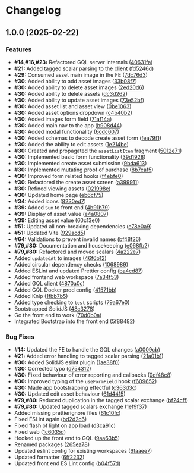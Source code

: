 # Changelog

## 1.0.0 (2025-02-22)


### Features

* **#14,#16,#23:** Refactored GQL server internals ([40631fa](https://github.com/jens1101/asset-register/commit/40631fa1a52bcabca25b71d246315cd550ae0e61))
* **#21:** Added tagged scalar parsing to the client ([fd5246d](https://github.com/jens1101/asset-register/commit/fd5246dd4cbd353d8b6e6175410d3e325ecda607))
* **#29:** Consumed asset main image in the FE ([7dc76d3](https://github.com/jens1101/asset-register/commit/7dc76d3e0644517bfddaa57e9b3eb61906551fc3))
* **#30:** Added ability to add asset images ([33b08f7](https://github.com/jens1101/asset-register/commit/33b08f7675ea1fd252573bfbbaaf10364ae45249))
* **#30:** Added ability to delete asset images ([2ed20d6](https://github.com/jens1101/asset-register/commit/2ed20d62bfa6b81a0d4d7d9554f575cde376c8f4))
* **#30:** Added ability to delete assets ([dc3d262](https://github.com/jens1101/asset-register/commit/dc3d262ea3d833aa8fb28744e44118df7c47d57c))
* **#30:** Added ability to update asset images ([73e52bf](https://github.com/jens1101/asset-register/commit/73e52bfdad295ecc6a6cc6c56f9ac48bd08453ea))
* **#30:** Added asset list and asset view ([0be1063](https://github.com/jens1101/asset-register/commit/0be1063eba0985483d1d4548e2786552b05f2a6b))
* **#30:** Added asset options dropdown ([c4b40b2](https://github.com/jens1101/asset-register/commit/c4b40b23887ca8083b60a21b5af20dd99955a4dd))
* **#30:** Added images form field ([71af14a](https://github.com/jens1101/asset-register/commit/71af14ad63bff459351ff8fdbd18dff9366fd100))
* **#30:** Added main nav to the app ([b908d44](https://github.com/jens1101/asset-register/commit/b908d44ffbb250cff90a393836d41ee5ecfc94c5))
* **#30:** Added modal functionality ([6cdc607](https://github.com/jens1101/asset-register/commit/6cdc607e49d43c7dd4f7c6c357349c8e2e743c0e))
* **#30:** Added schemas to decode create asset form ([fea79f1](https://github.com/jens1101/asset-register/commit/fea79f155fd36917bc0963ecb8fc121d201a1de6))
* **#30:** Added the ability to edit assets ([1e214be](https://github.com/jens1101/asset-register/commit/1e214be4ad315fb15e62f640df5020c769093c5f))
* **#30:** Created and propagated the `assetListItem` fragment ([5012e71](https://github.com/jens1101/asset-register/commit/5012e715f1063299ffcf656a815c2a51a665e519))
* **#30:** Implemented basic form functionality ([39d1928](https://github.com/jens1101/asset-register/commit/39d1928fdf826a97ddfc7abf6d326aef5e8dfec9))
* **#30:** Implemented create asset submission ([9bda613](https://github.com/jens1101/asset-register/commit/9bda613edbc3875d3d95e231b167e05df72196ea))
* **#30:** Implemented mutating proof of purchase ([8b7caf5](https://github.com/jens1101/asset-register/commit/8b7caf5414301ebc3886864c924c03cf5ef6567c))
* **#30:** Improved form related hooks ([f4ebfe0](https://github.com/jens1101/asset-register/commit/f4ebfe043f9f72c0e3e25dd6e87b6e3df332ef8f))
* **#30:** Refactored the create asset screen ([a399911](https://github.com/jens1101/asset-register/commit/a39991163512c66c1f760853426cf9b50bba4422))
* **#30:** Refined viewing assets ([021998e](https://github.com/jens1101/asset-register/commit/021998e330d3c5554637062382380a54cb5ececc))
* **#30:** Updated home page ([eb6cf75](https://github.com/jens1101/asset-register/commit/eb6cf757706292d20f65d4c52fd0025a049aa9ef))
* **#34:** Added icons ([8230ed7](https://github.com/jens1101/asset-register/commit/8230ed7b3df9f3b97bdf0a3e7231d5f069422ddf))
* **#39:** Added `Sum` to front end ([4b91b79](https://github.com/jens1101/asset-register/commit/4b91b79b6068b243a72d65827cc08caadb3bebcc))
* **#39:** Display of asset value ([e4a0807](https://github.com/jens1101/asset-register/commit/e4a080701e57923504be323cf82d4f1bb2066658))
* **#39:** Editing asset value ([60c13e0](https://github.com/jens1101/asset-register/commit/60c13e092d66189138f3c482a33181ea8ff72d2b))
* **#51:** Updated all non-breaking dependencies ([e78e0a9](https://github.com/jens1101/asset-register/commit/e78e0a998ab0ce5ac7dba0712489b0711d4344ec))
* **#51:** Updated Vite ([929acd5](https://github.com/jens1101/asset-register/commit/929acd54417270659ec156294ed7472f5c44e5bb))
* **#64:** Validations to prevent invalid names ([bf48f26](https://github.com/jens1101/asset-register/commit/bf48f264f2e1d81a742a12d0790494ff5197995b))
* **#79,#80:** Documentation and housekeeping ([e068fb2](https://github.com/jens1101/asset-register/commit/e068fb29359c9b56e752af2ec3a009f357af1ae5))
* **#79,#80:** Refactored and moved scalars ([4a222e7](https://github.com/jens1101/asset-register/commit/4a222e71e8e147653cacab16f8ec660205bc494b))
* Added `updatedAt` to images ([46f6b12](https://github.com/jens1101/asset-register/commit/46f6b124a410feccc971cf0a0a280a440f592b84))
* Added circular dependency checks ([1068989](https://github.com/jens1101/asset-register/commit/1068989b36b6b2c4eb646d68563e1d3fdac64c15))
* Added ESLint and updated Prettier config ([ba4cd87](https://github.com/jens1101/asset-register/commit/ba4cd87df53e9efeb14039bc6f0f73e5ac7d50b7))
* Added frontend web workspace ([7a34f53](https://github.com/jens1101/asset-register/commit/7a34f531232d20689e15e55b662b0c439dfcb7c0))
* Added GQL client ([4870a0c](https://github.com/jens1101/asset-register/commit/4870a0ce33a27366e87c5ff0beeee17e980b6b79))
* Added GQL Docker prod config ([41571bb](https://github.com/jens1101/asset-register/commit/41571bb50470391b8b46e9bff99002f4061cabf8))
* Added Knip ([1fbb7b5](https://github.com/jens1101/asset-register/commit/1fbb7b54b19f175cab1e4d6674a1151ffa334310))
* Added type checking to `test` scripts ([79a67e0](https://github.com/jens1101/asset-register/commit/79a67e0d34c4c5d3366b508e2244cd0e9abd294b))
* Bootstrapped SolidJS ([48c3278](https://github.com/jens1101/asset-register/commit/48c327856ff8e3d61f559d9aeff5eaa5394d252e))
* Go the front end to work ([70d0b0a](https://github.com/jens1101/asset-register/commit/70d0b0ab05ba049622c56975a8c229866dc696f6))
* Integrated Bootstrap into the front end ([5f88482](https://github.com/jens1101/asset-register/commit/5f884827e1cb69c009313dce59481c3b8f7d7c04))


### Bug Fixes

* **#14:** Updated the FE to handle the GQL changes ([a0009cb](https://github.com/jens1101/asset-register/commit/a0009cbd38fb28c935cb5ea4ff721d93139a068c))
* **#21:** Added error handling to tagged scalar parsing ([21a01b1](https://github.com/jens1101/asset-register/commit/21a01b19dd1b3e85bfe8bc43dfde6d4af6f1ec13))
* **#30:** Added SolidJS eslint plugin ([1ae38f0](https://github.com/jens1101/asset-register/commit/1ae38f06442ef738c520699163ec989a3a9fa040))
* **#30:** Corrected typo ([d754312](https://github.com/jens1101/asset-register/commit/d75431282ca877b66ad8753e7499a4fd53f13d4a))
* **#30:** Fixed behaviour of error reporting and callbacks ([0df48c8](https://github.com/jens1101/asset-register/commit/0df48c8fdcd4c0e3d90bf9e7036011817211fe23))
* **#30:** Improved typing of the `useFormField` hook ([f609652](https://github.com/jens1101/asset-register/commit/f609652bf0af802c84d4c3fab4d8a323a2bd78c1))
* **#30:** Made app bootstrapping effectful ([c363d3c](https://github.com/jens1101/asset-register/commit/c363d3c2e7d5e060843060632e07437b89ea9981))
* **#30:** Updated edit asset behaviour ([61d4415](https://github.com/jens1101/asset-register/commit/61d4415ff53dd65da3fdf6237d55c9329ab9d553))
* **#79,#80:** Reduced duplication in the tagged scalar exchange ([bf24cff](https://github.com/jens1101/asset-register/commit/bf24cfff5071968c27aa17a0fb0e33321649d567))
* **#79,#80:** Updated tagged scalars exchange ([1ef9f37](https://github.com/jens1101/asset-register/commit/1ef9f372f6cbc90e430daa7f96457058a08018a8))
* Added missing prettierignore files ([61c10fc](https://github.com/jens1101/asset-register/commit/61c10fc736825e50c98511146973a70cddd99f37))
* Fixed ESLint again ([bd2d2c6](https://github.com/jens1101/asset-register/commit/bd2d2c64912546d7be615232966b2531052e1616))
* Fixed flash of light on app load ([d3ca91c](https://github.com/jens1101/asset-register/commit/d3ca91c3428dc0234c9921d74811d3d46cd2fbd0))
* Fixed web ([1c6035d](https://github.com/jens1101/asset-register/commit/1c6035d7ebeb701589bf44ba1feab0a1d1c709b9))
* Hooked up the front end to GQL ([9aa63b5](https://github.com/jens1101/asset-register/commit/9aa63b54998b08f6380c448324775a0cce8c4131))
* Renamed packages ([265ea78](https://github.com/jens1101/asset-register/commit/265ea781907997654e93783f7ecf584ed27299ee))
* Updated eslint config for existing workspaces ([6faaee7](https://github.com/jens1101/asset-register/commit/6faaee7046e62ae6e0210ecb964940e1f08a5c87))
* Updated formatter ([6ff2232](https://github.com/jens1101/asset-register/commit/6ff22325db3385c96de305c02218be34676f24fe))
* Updated front end ES Lint config ([b04f57d](https://github.com/jens1101/asset-register/commit/b04f57d6ef09b7c4eefd15256316d01273060d0a))
